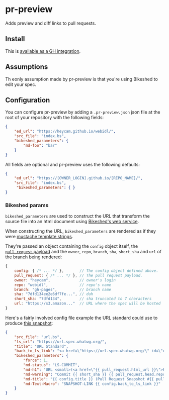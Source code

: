 # pr-preview
Adds preview and diff links to pull requests.

## Install

This is [available as a GH integration](https://github.com/integration/pr-previewer-for-bikeshed-specs).

## Assumptions

Th eonly assumption made by pr-preview is that you're using Bikeshed to edit your spec.

## Configuration

You can configure pr-preview by adding a
`.pr-preview.json` json file at the root of your repository
with the following fields:

```json
{
    "ed_url": "https://heycam.github.io/webidl/",
    "src_file": "index.bs",
    "bikeshed_parameters": {
        "md-foo": "bar"
    }
}
```

All fields are optional and pr-preview uses the following defaults:

```json
{
    "ed_url": "https://[OWNER_LOGIN].github.io/[REPO_NAME]/",
    "src_file": "index.bs",
     "bikeshed_parameters": { }
}
```

### Bikeshed params

`bikeshed_parameters` are used to construct the URL that transform the source file into an html document
using [Bikeshed's web service](https://api.csswg.org/bikeshed/).

When constructing the URL, `bikeshed_parameters` are rendered as if they were [mustache template strings](https://github.com/janl/mustache.js#mustachejs---logic-less-mustache-templates-with-javascript).

They're passed an object containing the `config` object itself,
the [`pull_request` payload](https://developer.github.com/v3/pulls/#get-a-single-pull-request)
and the `owner`, `repo`, `branch`, `sha`, `short_sha` and `url` of the branch being rendered:

```js
{
    config: { /* ... */ },       // The config object defined above.
    pull_request: { /* ... */ }, // The pull request payload.
    owner: "heycam",             // owner's login
    repo: "webidl",              // repo's name
    branch: "gh-pages",          // branch name
    sha: "7dfd134ee2e6df7fe...", // duh
    short_sha: "7dfd134",        // sha truncated to 7 characters
    url: "https://s3.amazon..."  // URL where the spec will be hosted
}
```

Here's a fairly involved config file example the URL standard could use
to produce [this snapshot](https://api.csswg.org/bikeshed/?url=https%3A%2F%2Fraw.githubusercontent.com%2Fwatilde%2Furl%2Fb46bf404569eece5597067e89749620faf0ea320%2Furl.bs&force=1&md-status=LS-COMMIT&md-h1=URL%20%3Csmall%3E(%3Ca%20href%3D%22https%3A%2F%2Fgithub.com%2Fwhatwg%2Furl%2Fpull%2F234%22%3EPR%20%23234%3C%2Fa%3E)%3C%2Fsmall%3E&md-warning=Commit%20b46bf40%20https%3A%2F%2Fgithub.com%2Fwatilde%2Furl%2Fcommit%2Fb46bf404569eece5597067e89749620faf0ea320%20replaced%20by%20https%3A%2F%2Furl.spec.whatwg.org%2F&md-title=URL%20Standard%20(Pull%20Request%20Snapshot%20%23234)&md-Text-Macro=SNAPSHOT-LINK%20%3Ca%20href%3D%22https%3A%2F%2Furl.spec.whatwg.org%2F%22%20id%3D%22commit-snapshot-link%22%3EGo%20to%20the%20living%20standard%3C%2Fa%3E):

```json
{
    "src_file": "url.bs",
    "ls_url": "https://url.spec.whatwg.org/",
    "title": "URL Standard",
    "back_to_ls_link": "<a href=\"https://url.spec.whatwg.org/\" id=\"commit-snapshot-link\">Go to the living standard</a>",
    "bikeshed_parameters": {
        "force": 1,
        "md-status": "LS-COMMIT",
        "md-h1": "URL <small>(<a href=\"{{ pull_request.html_url }}\">PR #{{ pull_request.number }}</a>)</small>",
        "md-warning": "Commit {{ short_sha }} {{ pull_request.head.repo.html_url }}/commit/{{ sha }} replaced by {{ config.ls_url }}",
        "md-title": "{{ config.title }} (Pull Request Snapshot #{{ pull_request.number }})",
        "md-Text-Macro": "SNAPSHOT-LINK {{ config.back_to_ls_link }}"
    }
}
```

